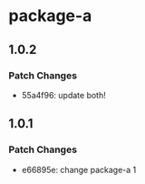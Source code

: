 # package-a

## 1.0.2

### Patch Changes

- 55a4f96: update both!

## 1.0.1

### Patch Changes

- e66895e: change package-a 1

